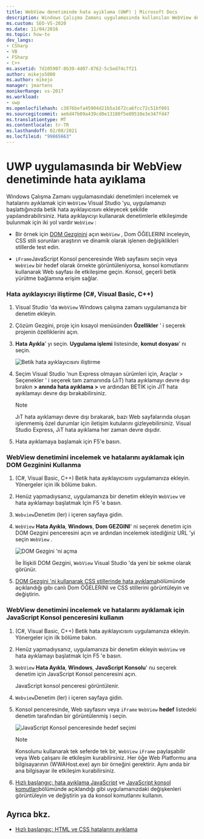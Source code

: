 ```yaml
---
title: WebView denetiminde hata ayıklama (UWP) | Microsoft Docs
description: Windows Çalışma Zamanı uygulamasında kullanılan WebView denetimlerini incelemeyi ve hata ayıklamayı öğrenin. DOM Gezgini 'ni ve JavaScript Konsol penceresini kullanabilirsiniz.
ms.custom: SEO-VS-2020
ms.date: 11/04/2016
ms.topic: how-to
dev_langs:
- CSharp
- VB
- FSharp
- C++
ms.assetid: 7d105907-8b39-4d07-8762-5c5ed74c7f21
author: mikejo5000
ms.author: mikejo
manager: jmartens
monikerRange: vs-2017
ms.workload:
- uwp
ms.openlocfilehash: c3876befa45904d21b5a1672ca6fcc72c51bf801
ms.sourcegitcommit: ae6d47b09a439cd0e13180f5e89510e3e347fd47
ms.translationtype: MT
ms.contentlocale: tr-TR
ms.lasthandoff: 02/08/2021
ms.locfileid: "99865663"
---
```

# <a name="debug-a-webview-control-in-a-uwp-app"></a>UWP uygulamasında bir WebView denetiminde hata ayıklama

 Windows Çalışma Zamanı uygulamasındaki denetimleri incelemek ve hatalarını ayıklamak için `WebView` Visual Studio 'yu, uygulamanızı başlattığınızda betik hata ayıklayıcısını ekleyecek şekilde yapılandırabilirsiniz. Hata ayıklayıcıyı kullanarak denetimlerle etkileşimde bulunmak için iki yol vardır `WebView` :

- Bir örnek için [DOM Gezginini](../debugger/quickstart-debug-html-and-css.md) açın `WebView` , Dom ÖĞELERINI inceleyin, CSS stili sorunları araştırın ve dinamik olarak işlenen değişiklikleri stillerde test edin.

- `iFrame`JavaScript Konsol penceresinde Web sayfasını seçin veya `WebView` bir hedef olarak örnekte görüntüleniyorsa, [](../debugger/javascript-console-commands.md?view=vs-2017&preserve-view=true) konsol komutlarını kullanarak Web sayfası ile etkileşime geçin. Konsol, geçerli betik yürütme bağlamına erişim sağlar.

### <a name="attach-the-debugger-c-visual-basic-c"></a>Hata ayıklayıcıyı iliştirme (C#, Visual Basic, C++)

1. Visual Studio 'da `WebView` Windows çalışma zamanı uygulamanıza bir denetim ekleyin.

2. Çözüm Gezgini, proje için kısayol menüsünden **Özellikler** ' i seçerek projenin özelliklerini açın.

3. **Hata Ayıkla**' yı seçin. **Uygulama işlemi** listesinde, **komut dosyası**' nı seçin.

     ![Betik hata ayıklayıcısını iliştirme](../debugger/media/js_dom_webview_script_debugger.png "JS_DOM_WebView_Script_Debugger")

4. Seçim Visual Studio 'nun Express olmayan sürümleri için, Araçlar > Seçenekler ' i seçerek tam zamanında (JıT) hata ayıklamayı devre dışı bırakın **> anında hata ayıklama >** ve ardından BETIK için JIT hata ayıklamayı devre dışı bırakabilirsiniz.

    > [!NOTE]
    > JıT hata ayıklamayı devre dışı bırakarak, bazı Web sayfalarında oluşan işlenmemiş özel durumlar için iletişim kutularını gizleyebilirsiniz. Visual Studio Express, JıT hata ayıklama her zaman devre dışıdır.

5. Hata ayıklamaya başlamak için F5'e basın.

### <a name="use-the-dom-explorer-to-inspect-and-debug-a-webview-control"></a>WebView denetimini incelemek ve hatalarını ayıklamak için DOM Gezginini Kullanma

1. (C#, Visual Basic, C++) Betik hata ayıklayıcısını uygulamanıza ekleyin. Yönergeler için ilk bölüme bakın.

2. Henüz yapmadıysanız, uygulamanıza bir denetim ekleyin `WebView` ve hata ayıklamayı başlatmak Için F5 'e basın.

3. `Webview`Denetim (ler) i içeren sayfaya gidin.

4. `WebView` **Hata Ayıkla**, **Windows**, **Dom GEZGINI**' ni seçerek denetim için DOM Gezgini penceresini açın ve ardından incelemek istediğiniz URL 'yi seçin `WebView` .

     ![DOM Gezgini 'ni açma](../debugger/media/js_dom_webview.png "JS_DOM_WebView")

     İle İlişkili DOM Gezgini, `WebView` Visual Studio 'da yeni bir sekme olarak görünür.

5. [DOM Gezgini 'ni kullanarak CSS stillerinde hata ayıklama](quickstart-debug-html-and-css.md)bölümünde açıklandığı gıbı canlı Dom ÖĞELERINI ve CSS stillerini görüntüleyin ve değiştirin.

### <a name="use-the-javascript-console-window-to-inspect-and-debug-a-webview-control"></a>WebView denetimini incelemek ve hatalarını ayıklamak için JavaScript Konsol penceresini kullanın

1. (C#, Visual Basic, C++) Betik hata ayıklayıcısını uygulamanıza ekleyin. Yönergeler için ilk bölüme bakın.

2. Henüz yapmadıysanız, uygulamanıza bir denetim ekleyin `WebView` ve hata ayıklamayı başlatmak Için F5 'e basın.

3. `WebView` **Hata Ayıkla**, **Windows**, **JavaScript Konsolu**' nu seçerek denetim için JavaScript Konsol penceresini açın.

     JavaScript konsol penceresi görüntülenir.

4. `Webview`Denetim (ler) i içeren sayfaya gidin.

5. Konsol penceresinde, Web sayfasını veya `iFrame` `WebView` **hedef** listedeki denetim tarafından bir görüntülenmiş i seçin.

     ![JavaScript Konsol penceresinde hedef seçimi](../debugger/media/js_console_target.png "JS_Console_Target")

    > [!NOTE]
    > Konsolunu kullanarak tek seferde tek bir, `WebView` `iFrame` paylaşabilir veya Web çalışanı ile etkileşim kurabilirsiniz. Her öğe Web Platformu ana bilgisayarının (WWAHost.exe) ayrı bir örneğini gerektirir. Aynı anda bir ana bilgisayar ile etkileşim kurabilirsiniz.

6. [Hızlı başlangıç: hata ayıklama JavaScript](../debugger/quickstart-debug-javascript-using-the-console.md) ve [JavaScript konsol komutları](../debugger/javascript-console-commands.md?view=vs-2017&preserve-view=true)bölümünde açıklandığı gibi uygulamanızdaki değişkenleri görüntüleyin ve değiştirin ya da konsol komutlarını kullanın.

## <a name="see-also"></a>Ayrıca bkz.

- [Hızlı başlangıç: HTML ve CSS hatalarını ayıklama](../debugger/quickstart-debug-html-and-css.md)
